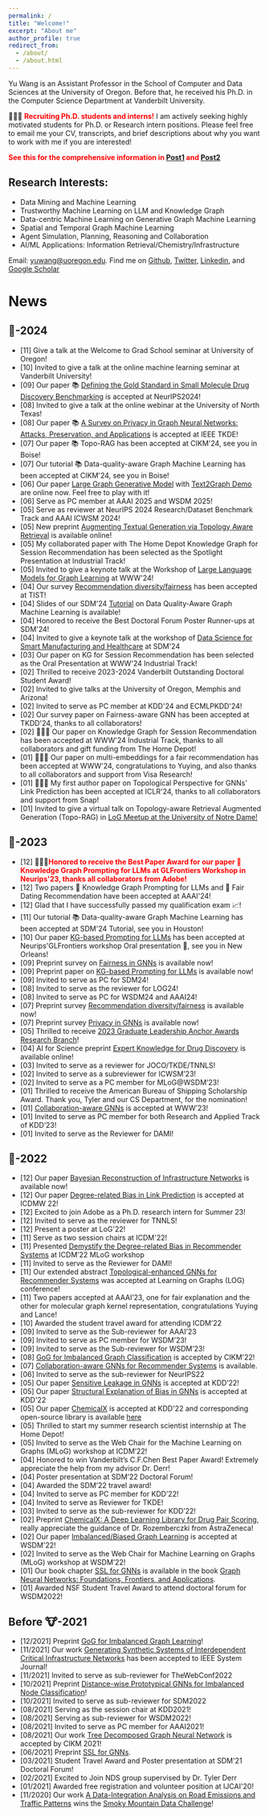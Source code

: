 ```yaml
---
permalink: /
title: "Welcome!"
excerpt: "About me"
author_profile: true
redirect_from: 
  - /about/
  - /about.html
---
```


Yu Wang is an Assistant Professor in the School of Computer and Data Sciences at the University of Oregon. Before that, he received his Ph.D. in the Computer Science Department at Vanderbilt University. 

📢📢📢 <span style="color:red">**Recruiting Ph.D. students and interns!**</span> I am actively seeking highly motivated students for Ph.D. or Research intern positions. Please feel free to email me your CV, transcripts, and brief descriptions about why you want to work with me if you are interested!

<span style="color:red">**See this for the comprehensive information in [Post1](https://yuwang0103.github.io/recruiting/) and [Post2](https://mp.weixin.qq.com/s/ulv71WoDC0Oi7WbXzmdl1Q)**


Research Interests:
------
- Data Mining and Machine Learning
- Trustworthy Machine Learning on LLM and Knowledge Graph
- Data-centric Machine Learning on Generative Graph Machine Learning
- Spatial and Temporal Graph Machine Learning
- Agent Simulation, Planning, Reasoning and Collaboration
- AI/ML Applications: Information Retrieval/Chemistry/Infrastructure

Email: yuwang@uoregon.edu. Find me on [Github](https://github.com/yuwvandy), [Twitter](https://twitter.com/yuwang0103), [Linkedin](https://www.linkedin.com/in/yu-wang-63359a196/), and [Google Scholar](https://scholar.google.com/citations?user=XPCmiz4AAAAJ&hl=en)

News
======

🐲-2024
-----
<ul>
<li>[11] Give a talk at the Welcome to Grad School seminar at University of Oregon!</li>
<li>[10] Invited to give a talk at the online machine learning seminar at Vanderbilt University!</li>
<li>[09] Our paper 📚 <a href='https://www.welqrate.org/'>Defining the Gold Standard in Small Molecule Drug Discovery Benchmarking</a> is accepted at NeurIPS2024!</li>
<li>[08] Invited to give a talk at the online webinar at the University of North Texas!</li>
<li>[08] Our paper 📚 <a href='https://arxiv.org/abs/2308.16375'>A Survey on Privacy in Graph Neural Networks: Attacks, Preservation, and Applications</a> is accepted at IEEE TKDE!</li>
<li>[07] Our paper 📚 Topo-RAG has been accepted at CIKM'24, see you in Boise!</li>
<li>[07] Our tutorial 📚 Data-quality-aware Graph Machine Learning has been accepted at CIKM'24, see you in Boise!</li>
<li>[06] Our paper <a href='https://arxiv.org/abs/2406.05109#:~:text=Large%20Generative%20Models%20(LGMs)%20such,extremely%20diverse%20from%20numerous%20domains.'>Large Graph Generative Model</a> with <a href='https://lggm-lg.github.io/'>Text2Graph Demo</a> are online now. Feel free to play with it!</li>
<li>[06] Serve as PC member at AAAI 2025 and WSDM 2025!</li>
<li>[05] Serve as reviewer at NeurIPS 2024 Research/Dataset Benchmark Track and AAAI ICWSM 2024!</li>
<li>[05] New preprint <a href='https://arxiv.org/abs/2405.17602'>Augmenting Textual Generation via Topology Aware Retrieval</a> is available online!</li>
<li>[05] My collaborated paper with The Home Depot Knowledge Graph for Session Recommendation has been selected as the Spotlight Presentation at Industrial Track!</li>
<li>[05] Invited to give a keynote talk at the Workshop of <a href='https://advanced-recommender-systems.github.io/llm4graph/'>Large Language Models for Graph Learning</a> at WWW'24!</li>
<li>[04] Our survey <a href='https://arxiv.org/abs/2307.04644'>Recommendation diversity/fairness</a> has been accepted at TIST!</li>
<li>[04] Slides of our SDM'24 <a href='https://yuwang0103.github.io/_pages/tutorial_ppt.pdf'>Tutorial</a> on Data Quality-Aware Graph Machine Learning is available!</li>
<li>[04] Honored to receive the Best Doctoral Forum Poster Runner-ups at SDM'24!</li>
<li>[04] Invited to give a keynote talk at the workshop of <a href='https://dssmh.github.io/'>Data Science for Smart Manufacturing and Healthcare</a> at SDM'24</li>
<li>[03] Our paper on KG for Session Recommendation has been selected as the Oral Presentation at WWW'24 Industrial Track!</li>
<li>[02] Thrilled to receive 2023-2024 Vanderbilt Outstanding Doctoral Student Award!</li>
<li>[02] Invited to give talks at the University of Oregon, Memphis and Arizona!</li>
<li>[02] Invited to serve as PC member at KDD'24 and ECMLPKDD'24!</li>
<li>[02] Our survey paper on Fairness-aware GNN has been accepted at TKDD'24, thanks to all collaborators!</li>
<li>[02] 🛒🛒🛒 Our paper on Knowledge Graph for Session Recommendation has been accepted at WWW'24 Industrial Track, thanks to all collaborators and gift funding from The Home Depot!</li>
<li>[01] 👫👫👫 Our paper on multi-embeddings for a fair recommendation has been accepted at WWW'24, congratulations to Yuying, and also thanks to all collaborators and support from Visa Research!</li>
<li>[01] 🍻🍻🍻 My first author paper on Topological Perspective for GNNs' Link Prediction has been accepted at ICLR'24, thanks to all collaborators and support from Snap!</li>
<li>[01] Invited to give a virtual talk on Topology-aware Retrieval Augmented Generation (Topo-RAG) in <a href='https://log2023midnorth.github.io/'>LoG Meetup at the University of Notre Dame!</a></li>
</ul>

🐰-2023
-----
<ul>
<li>[12] 🎉🎉🎉<span style="color:red"><b>Honored to receive the Best Paper Award for our paper 📰 Knowledge Graph Prompting for LLMs at GLFrontiers Workshop in Neurips'23, thanks all collaborators from Adobe!</b></span></li>
<li>[12] Two papers 📰 Knowledge Graph Prompting for LLMs and 👫 Fair Dating Recommendation have been accepted at AAAI'24!</li>
<li>[12] Glad that I have successfully passed my qualification exam 📈!</li>
<li>[11] Our tutorial 📚 Data-quality-aware Graph Machine Learning has been accepted at SDM'24 Tutorial, see you in Houston!</li>
<li>[10] Our paper <a href='https://arxiv.org/abs/2308.11730'>KG-based Prompting for LLMs</a> has been accepted at Neurips'GLFrontiers workshop Oral presentation 📣, see you in New Orleans!</li>
<li>[09] Preprint survey on <a href='https://arxiv.org/abs/2307.03929'>Fairness in GNNs</a> is available now!</li>
<li>[09] Preprint paper on <a href='https://arxiv.org/abs/2308.11730'>KG-based Prompting for LLMs</a> is available now!</li>
<li>[09] Invited to serve as PC for SDM24! </li>
<li>[08] Invited to serve as the reviewer for LOG24! </li>
<li>[08] Invited to serve as PC for WSDM24 and AAAI24! </li>
<li>[07] Preprint survey <a href='https://arxiv.org/abs/2307.04644'>Recommendation diversity/fairness</a> is available now!</li>
<li>[07] Preprint survey <a href='https://arxiv.org/abs/2308.16375'>Privacy in GNNs</a> is available now!</li>
<li>[05] Thrilled to receive <a href='https://news.vanderbilt.edu/2023/08/04/five-students-receive-2023-graduate-leadership-anchor-awards'>2023 Graduate Leadership Anchor Awards Research Branch</a>! </li>
<li>[04] AI for Science preprint <a href='https://www.biorxiv.org/content/10.1101/2023.04.17.537185v1.abstract'>Expert Knowledge for Drug Discovery</a> is available online! </li>
<li>[03] Invited to serve as a reviewer for JOCO/TKDE/TNNLS! </li>
<li>[02] Invited to serve as a subreviewer for ICWSM’23! </li>
<li>[02] Invited to serve as a PC member for MLoG@WSDM’23! </li>
<li>[01] Thrilled to receive the American Bureau of Shipping Scholarship Award. Thank you, Tyler and our CS Department, for the nomination! </li>
<li>[01] <a href='https://dl.acm.org/doi/abs/10.1145/3543507.3583229'>Collaboration-aware GNNs</a> is accepted at WWW’23! </li>
<li>[01] Invited to serve as PC member for both Research and Applied Track of KDD’23! </li>    
<li>[01] Invited to serve as the Reviewer for DAMI! </li>    
</ul>

🐯-2022
-----
<ul>
<li>[12] Our paper <a href='https://arxiv.org/abs/2211.15590'>Bayesian Reconstruction of Infrastructure Networks</a> is available now! </li>
<li>[12] Our paper <a href='https://ieeexplore.ieee.org/abstract/document/10031056'>Degree-related Bias in Link Prediction</a> is accepted at ICDMW 22! </li>
<li>[12] Excited to join Adobe as a Ph.D. research intern for Summer 23! </li>
<li>[12] Invited to serve as the reviewer for TNNLS! </li>
<li>[12] Present a poster at LoG'22! </li>
<li>[11] Serve as two session chairs at ICDM'22! </li>
<li>[11] Presented <a href='https://ieeexplore.ieee.org/document/10031056'>Demystify the Degree-related Bias in Recommender Systems</a> at ICDM’22 MLoG workshop </li>    
<li>[11] Invited to serve as the Reviewer for DAMI! </li>
<li>[11] Our extended abstract <a href='https://openreview.net/forum?id=O7msz8Ou7o'>Topological-enhanced GNNs for Recommender Systems</a> was accepted at Learning on Graphs (LOG) conference! </li>
<li>[11] Two papers accepted at AAAI’23, one for fair explanation and the other for molecular graph kernel representation, congratulations Yuying and Lance! </li>
<li>[10] Awarded the student travel award for attending ICDM’22 </li>
<li>[09] Invited to serve as the Sub-reviewer for AAAI’23 </li>
<li>[09] Invited to serve as PC member for WSDM’23! </li>
<li>[09] Invited to serve as the Sub-reviewer for WSDM’23! </li> 
<li>[08] <a href='https://dl.acm.org/doi/abs/10.1145/3511808.3557356'>GoG for Imbalanced Graph Classification</a> is accepted by CIKM'22! </li>
<li>[07] <a href='https://arxiv.org/abs/2207.06221'>Collaboration-aware GNNs for Recommender Systems</a> is available.</li>
<li>[06] Invited to serve as the sub-reviewer for NeurIPS22 </li>
<li>[05] Our paper <a href='https://dl.acm.org/doi/abs/10.1145/3534678.3539404'>Sensitive Leakage in GNNs</a> is accepted at KDD’22! </li>
<li>[05] Our paper <a href='https://dl.acm.org/doi/abs/10.1145/3534678.3539319'>Structural Explanation of Bias in GNNs</a> is accepted at KDD'22</li>
<li>[05] Our paper <a href="https://arxiv.org/abs/2202.05240">ChemicalX</a> is accepted at KDD'22 and corresponding open-source library is available <a href='https://github.com/astrazeneca/chemicalx'>here</a></li>
<li>[05] Thrilled to start my summer research scientist internship at The Home Depot! </li>
<li>[05] Invited to serve as the Web Chair for the Machine Learning on Graphs (MLoG) workshop at ICDM’22! </li>
<li>[04] Honored to win Vanderbilt’s C.F.Chen Best Paper Award! Extremely appreciate the help from my advisor Dr. Derr! </li>
<li>[04] Poster presentation at SDM’22 Doctoral Forum! </li>
<li>[04] Awarded the SDM’22 travel award! </li>
<li>[04] Invited to serve as PC member for KDD’22! </li>
<li>[04] Invited to serve as Reviewer for TKDE! </li>
<li>[03] Invited to serve as the sub-reviewer for KDD’22! </li>
<li>[02] Preprint <a href="https://arxiv.org/abs/2202.05240">ChemicalX: A Deep Learning Library for Drug Pair Scoring</a>, really appreciate the guidance of Dr. Rozemberczki from AstraZeneca! </li>
<li>[02] Our paper <a href="https://dl.acm.org/doi/abs/10.1145/3488560.3502218">Imbalanced/Biased Graph Learning</a> is accepted at WSDM'22! </li>
<li>[02] Invited to serve as the Web Chair for Machine Learning on Graphs (MLoG) workshop at WSDM’22!</li>
<li>[01] Our book chapter <a href="https://tylersnetwork.github.io/papers/ssl_for_gnns.pdf">SSL for GNNs</a> is available in the book <a href="https://graph-neural-networks.github.io/">Graph Neural Networks: Foundations, Frontiers, and Applications</a>.</li>
<li>[01] Awarded NSF Student Travel Award to attend doctoral forum for WSDM2022!</li>
</ul>

Before 🐮-2021
-----
<ul>
<li>[12/2021] Preprint <a href="https://arxiv.org/abs/2112.00238#">GoG for Imbalanced Graph Learning</a>! </li>
<li>[11/2021] Our work <a href="https://arxiv.org/abs/2111.12742#">Generating Synthetic Systems of Interdependent Critical Infrastructure Networks</a> has been accepted to IEEE System Journal! </li>
<li>[11/2021] Invited to serve as sub-reviewer for TheWebConf2022 </li>
<li>[10/2021] Preprint <a href="https://arxiv.org/abs/2110.12035#">Distance-wise Prototypical GNNs for Imbalanced Node Classification</a>! </li>
<li>[10/2021] Invited to serve as sub-reviewer for SDM2022 </li>
<li>[08/2021] Serving as the session chair at KDD2021!
<li>[08/2021] Serving as sub-reviewer for WSDM2022!
<li>[08/2021] Invited to serve as PC member for AAAI2021!
<li>[08/2021] Our work <a href="https://arxiv.org/abs/2108.11022">Tree Decomposed Graph Neural Network</a> is accepted by CIKM 2021! </li>
<li>[06/2021] Preprint <a href="https://tylersnetwork.github.io/papers/ssl_for_gnns.pdf">SSL for GNNs</a>.</li>
<li>[03/2021] Student Travel Award and Poster presentation at SDM'21 Doctoral Forum!
<li>[02/2021] Excited to Join NDS group supervised by Dr. Tyler Derr</li>    
<li>[01/2021] Awarded free registration and volunteer position at IJCAI'20!</li>
<li>[11/2020] Our work <a href="https://link.springer.com/chapter/10.1007/978-3-030-63393-6_34">A Data-Integration Analysis on Road Emissions and Traffic Patterns</a> wins the <a href='https://smc.ornl.gov/2020/'>Smoky Mountain Data Challenge</a>!
